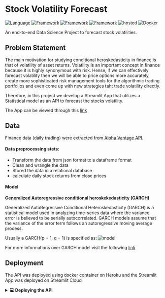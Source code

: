 # **Stock Volatility Forecast**

[![Language](https://img.shields.io/badge/Python-darkblue.svg?style=flat&logo=python&logoColor=white)](https://www.python.org)
[![Framework](https://img.shields.io/badge/sklearn-darkorange.svg?style=flat&logo=scikit-learn&logoColor=white)](https://scikit-learn.org/)
[![Framework](https://img.shields.io/badge/FastAPI-darkgreen.svg?style=flat&logo=fastapi&logoColor=white)](https://fastapi.tiangolo.com/)
[![Framework](https://img.shields.io/badge/Streamlit-red.svg?style=flat&logo=streamlit&logoColor=white)](https://streamlit.io/)
![hosted](https://img.shields.io/badge/Heroku-430098?style=flat&logo=heroku&logoColor=white)
![Docker](https://img.shields.io/badge/Docker-blue?style=flat&logo=docker&logoColor=white)

An end-to-end Data Science Project to forecast stock volatilities.

## Problem Statement
The main motivation for studying conditional heroskedasticity in finance is that of volatility of asset returns. Volatility is an important concept in finance because it is highly synonymous with risk. Hense, if we can effectively forecast volatility then we will be able to price options more accurately, create more sophisticated risk management tools for the algorithmic trading portfolios and even come up with new strategies taht trade volatility directly.

Therefore, in this project we develop a Streamlit App that utilizes a Statistical model as an API to forecast the stocks volatility. 

The App can be viewed through this [link]()

## Data 

Finance data (daily trading) were extracted from [Alpha Vantage API](https://www.alphavantage.co/). 

#### Data preprocessing stets:
 - Transform the data from json format to a dataframe format
 - Clean and wrangle the data
 - Stored the data in a relational database
 - calculate daily stock returns from close prices

#### Model
**Generalized Autoregressive conditional heroskekedasticity (GARCH)**

Generalized AutoRegressive Conditional Heteroskedasticity (GARCH) is a statistical model used in analyzing time-series data where the variance error is believed to be serially autocorrelated. GARCH models assume that the variance of the error term follows an autoregressive moving average process.

Usually a GARCH(p = 1, q = 1) is specified as:
![model]('url')

For more informations over GARCH model visit the following [link](https://www.quantstart.com/articles/Generalised-Autoregressive-Conditional-Heteroskedasticity-GARCH-p-q-Models-for-Time-Series-Analysis/)

## Deployment
The API was deployed using docker container on Heroku and the Streamlit App was deployed on Streamlit Cloud

<details> 
  <summary><b>💻 Deploying the API</b></summary>

1. Heroku logging 

```
Heroku login
```

2. Create a heroku app

```
heroku create <app-name> 
```

3. Set the heroku cli git remote to that app

``` 
heroku git:remote <app-name>
```

4. Set the heroku stack setting to container

```
heroku stack:set container
```

5. Push to herokuPush to heroku
 
```
git push heroku branch <master/main>
```
</details>

